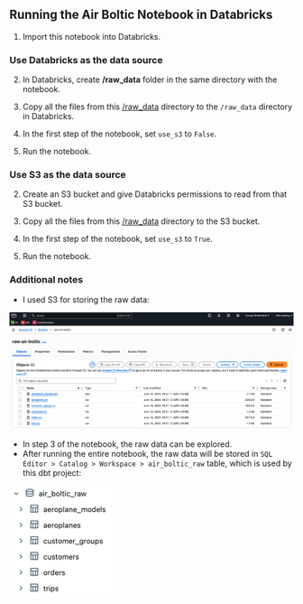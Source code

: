 ## Running the Air Boltic Notebook in Databricks

1. Import this notebook into Databricks.


### Use Databricks as the data source

2. In Databricks, create **/raw_data** folder in the same directory with the notebook.

3. Copy all the files from this [/raw_data](raw_data) directory to the `/raw_data` directory in Databricks.

4. In the first step of the notebook, set `use_s3` to `False`.

5. Run the notebook.


### Use S3 as the data source

2. Create an S3 bucket and give Databricks permissions to read from that S3 bucket.

3. Copy all the files from this [/raw_data](raw_data) directory to the S3 bucket.

4. In the first step of the notebook, set `use_s3` to `True`.

5. Run the notebook.

### Additional notes

- I used S3 for storing the raw data:

![air_boltic_raw](/databricks_notebooks/air_boltic_raw_s3_bucket_screenshot.png)

- In step 3 of the notebook, the raw data can be explored. 
- After running the entire notebook, the raw data will be stored in 
  `SQL Editor > Catalog > Workspace > air_boltic_raw` table, which is used by this dbt project:

![air_boltic_raw](/databricks_notebooks/air_baltic_raw_screenshot.png)